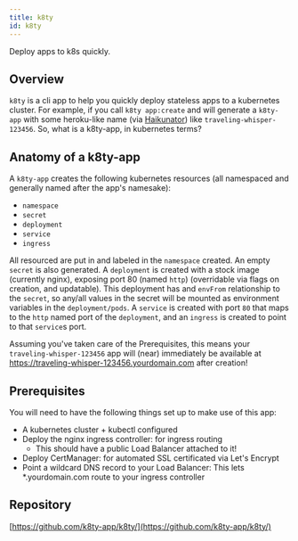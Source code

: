 ```yaml
---
title: k8ty
id: k8ty
---
```


Deploy apps to k8s quickly.

## Overview

`k8ty` is a cli app to help you quickly deploy stateless apps to a kubernetes cluster. For example, if you call `k8ty app:create` and will
generate a `k8ty-app` with some heroku-like name (via [Haikunator](https://github.com/Atrox/haikunatorjs)) like
`traveling-whisper-123456`. So, what is a k8ty-app, in kubernetes terms?

## Anatomy of a k8ty-app
A `k8ty-app` creates the following kubernetes resources (all namespaced and generally named after the app's namesake):
* `namespace`
* `secret`
* `deployment`
* `service`
* `ingress`

All resourced are put in and labeled in the `namespace` created. An empty `secret` is also generated. A `deployment` is created
with a stock image (currently nginx), exposing port 80 (named `http`) (overridable via flags on creation, and updatable). This deployment
has and `envFrom` relationship to the `secret`, so any/all values in the secret will be mounted as environment variables in the
`deployment/pods`. A `service` is created with port `80` that maps to the `http` named port of the `deployment`, and an
`ingress` is created to point to that `service`s port.

Assuming you've taken care of the Prerequisites, this means your `traveling-whisper-123456` app will
(near) immediately be available at https://traveling-whisper-123456.yourdomain.com after creation!

## Prerequisites

You will need to have the following things set up to make use of this app:
* A kubernetes cluster + kubectl configured
* Deploy the nginx ingress controller: for ingress routing
    * This should have a public Load Balancer attached to it!
* Deploy CertManager: for automated SSL certificated via Let's Encrypt
* Point a wildcard DNS record to your Load Balancer: This lets *.yourdomain.com route to your ingress controller

## Repository

[https://github.com/k8ty-app/k8ty/](https://github.com/k8ty-app/k8ty/)

